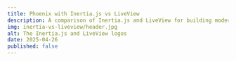 ```yaml
---
title: Phoenix with Inertia.js vs LiveView
description: A comparison of Inertia.js and LiveView for building modern web applications.
img: inertia-vs-liveview/header.jpg
alt: The Inertia.js and LiveView logos
date: 2025-04-26
published: false
---
```

